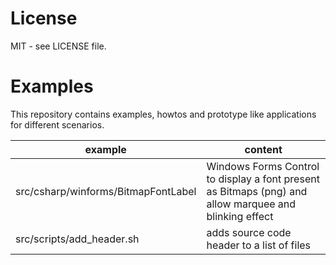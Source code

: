 # License

MIT - see LICENSE file.

# Examples

This repository contains examples, howtos and prototype like applications for different scenarios.

| example | content |
|---------|---------|
| src/csharp/winforms/BitmapFontLabel | Windows Forms Control to display a font present as Bitmaps (png) and allow marquee and blinking effect |
| src/scripts/add_header.sh | adds source code header to a list of files |


